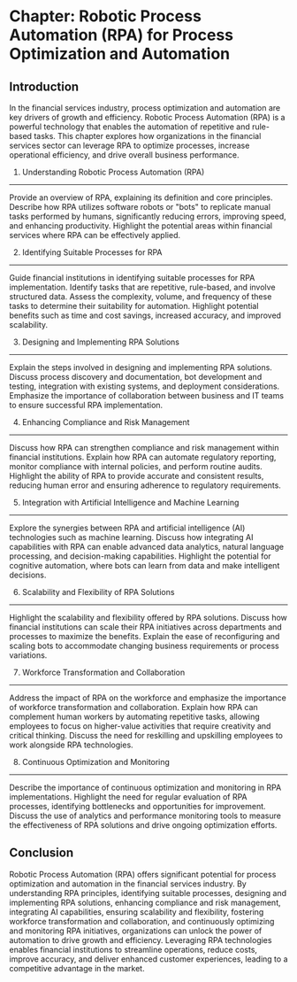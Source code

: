 Chapter: Robotic Process Automation (RPA) for Process Optimization and Automation
=================================================================================

Introduction
------------

In the financial services industry, process optimization and automation are key drivers of growth and efficiency. Robotic Process Automation (RPA) is a powerful technology that enables the automation of repetitive and rule-based tasks. This chapter explores how organizations in the financial services sector can leverage RPA to optimize processes, increase operational efficiency, and drive overall business performance.

1. Understanding Robotic Process Automation (RPA)
-------------------------------------------------

Provide an overview of RPA, explaining its definition and core principles. Describe how RPA utilizes software robots or "bots" to replicate manual tasks performed by humans, significantly reducing errors, improving speed, and enhancing productivity. Highlight the potential areas within financial services where RPA can be effectively applied.

2. Identifying Suitable Processes for RPA
-----------------------------------------

Guide financial institutions in identifying suitable processes for RPA implementation. Identify tasks that are repetitive, rule-based, and involve structured data. Assess the complexity, volume, and frequency of these tasks to determine their suitability for automation. Highlight potential benefits such as time and cost savings, increased accuracy, and improved scalability.

3. Designing and Implementing RPA Solutions
-------------------------------------------

Explain the steps involved in designing and implementing RPA solutions. Discuss process discovery and documentation, bot development and testing, integration with existing systems, and deployment considerations. Emphasize the importance of collaboration between business and IT teams to ensure successful RPA implementation.

4. Enhancing Compliance and Risk Management
-------------------------------------------

Discuss how RPA can strengthen compliance and risk management within financial institutions. Explain how RPA can automate regulatory reporting, monitor compliance with internal policies, and perform routine audits. Highlight the ability of RPA to provide accurate and consistent results, reducing human error and ensuring adherence to regulatory requirements.

5. Integration with Artificial Intelligence and Machine Learning
----------------------------------------------------------------

Explore the synergies between RPA and artificial intelligence (AI) technologies such as machine learning. Discuss how integrating AI capabilities with RPA can enable advanced data analytics, natural language processing, and decision-making capabilities. Highlight the potential for cognitive automation, where bots can learn from data and make intelligent decisions.

6. Scalability and Flexibility of RPA Solutions
-----------------------------------------------

Highlight the scalability and flexibility offered by RPA solutions. Discuss how financial institutions can scale their RPA initiatives across departments and processes to maximize the benefits. Explain the ease of reconfiguring and scaling bots to accommodate changing business requirements or process variations.

7. Workforce Transformation and Collaboration
---------------------------------------------

Address the impact of RPA on the workforce and emphasize the importance of workforce transformation and collaboration. Explain how RPA can complement human workers by automating repetitive tasks, allowing employees to focus on higher-value activities that require creativity and critical thinking. Discuss the need for reskilling and upskilling employees to work alongside RPA technologies.

8. Continuous Optimization and Monitoring
-----------------------------------------

Describe the importance of continuous optimization and monitoring in RPA implementations. Highlight the need for regular evaluation of RPA processes, identifying bottlenecks and opportunities for improvement. Discuss the use of analytics and performance monitoring tools to measure the effectiveness of RPA solutions and drive ongoing optimization efforts.

Conclusion
----------

Robotic Process Automation (RPA) offers significant potential for process optimization and automation in the financial services industry. By understanding RPA principles, identifying suitable processes, designing and implementing RPA solutions, enhancing compliance and risk management, integrating AI capabilities, ensuring scalability and flexibility, fostering workforce transformation and collaboration, and continuously optimizing and monitoring RPA initiatives, organizations can unlock the power of automation to drive growth and efficiency. Leveraging RPA technologies enables financial institutions to streamline operations, reduce costs, improve accuracy, and deliver enhanced customer experiences, leading to a competitive advantage in the market.
